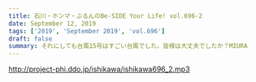 ```yaml
---
title: 石川・ホンマ・ぶるんのBe-SIDE Your Life! vol.696-2
date: September 12, 2019
tags: ['2019', 'September 2019', 'vol.696']
draft: false
summary: それにしても台風15号はすごい台風でした。皆様は大丈夫でしたか？MIURA
---
```


http://project-phi.ddo.jp/ishikawa/ishikawa696_2.mp3